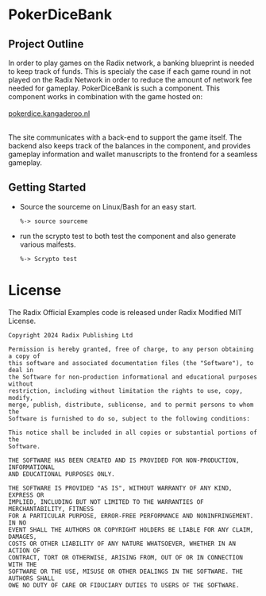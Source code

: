 # PokerDiceBank

## Project Outline

In order to play games on the Radix network, a banking blueprint is needed to keep track of funds. This is specialy the case if each game round in not played on the Radix Network in order to reduce the amount
of network fee needed for gameplay. 
PokerDiceBank is such a component. This component works in combination with the game hosted on:</br></br>
<a href="https://pokerdice.kangaderoo.nl">pokerdice.kangaderoo.nl</a></br></br>

The site communicates with a back-end to support the game itself. The backend also keeps track of the balances in the component, and provides gameplay information and wallet manuscripts to the frontend for a seamless gameplay.


## Getting Started
-   Source the sourceme on Linux/Bash for an easy start.

        %-> source sourceme

-   run the scrypto test to both test the component and also generate various maifests.

        %-> Scrypto test


# License

The Radix Official Examples code is released under Radix Modified MIT License.

    Copyright 2024 Radix Publishing Ltd

    Permission is hereby granted, free of charge, to any person obtaining a copy of
    this software and associated documentation files (the "Software"), to deal in
    the Software for non-production informational and educational purposes without
    restriction, including without limitation the rights to use, copy, modify,
    merge, publish, distribute, sublicense, and to permit persons to whom the
    Software is furnished to do so, subject to the following conditions:

    This notice shall be included in all copies or substantial portions of the
    Software.

    THE SOFTWARE HAS BEEN CREATED AND IS PROVIDED FOR NON-PRODUCTION, INFORMATIONAL
    AND EDUCATIONAL PURPOSES ONLY.

    THE SOFTWARE IS PROVIDED "AS IS", WITHOUT WARRANTY OF ANY KIND, EXPRESS OR
    IMPLIED, INCLUDING BUT NOT LIMITED TO THE WARRANTIES OF MERCHANTABILITY, FITNESS
    FOR A PARTICULAR PURPOSE, ERROR-FREE PERFORMANCE AND NONINFRINGEMENT. IN NO
    EVENT SHALL THE AUTHORS OR COPYRIGHT HOLDERS BE LIABLE FOR ANY CLAIM, DAMAGES,
    COSTS OR OTHER LIABILITY OF ANY NATURE WHATSOEVER, WHETHER IN AN ACTION OF
    CONTRACT, TORT OR OTHERWISE, ARISING FROM, OUT OF OR IN CONNECTION WITH THE
    SOFTWARE OR THE USE, MISUSE OR OTHER DEALINGS IN THE SOFTWARE. THE AUTHORS SHALL
    OWE NO DUTY OF CARE OR FIDUCIARY DUTIES TO USERS OF THE SOFTWARE.